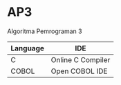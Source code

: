 # AP3
Algoritma Pemrograman 3

| Language |        IDE        |
|----------|-------------------|
|   C      | Online C Compiler |
|   COBOL  | Open COBOL IDE    |
